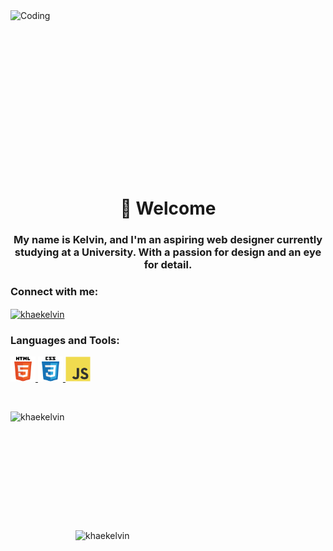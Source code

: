 <img width=1000px height=300px align="left" alt="Coding" width="400" src="https://miro.medium.com/v2/resize:fit:1400/1*okbBhXU2x0f_eFyUVyc-gA.gif">
<h1 align="center">👋 Welcome</h1>
<h3  align="center">My name is Kelvin, and I'm an aspiring web designer currently studying at a University. With a passion for design and an eye for detail.</h3>

<h3 align="left">Connect with me:</h3>
<p align="left">
<a href="https://dev.to/khaekelvin" target="blank"><img align="center" src="https://raw.githubusercontent.com/rahuldkjain/github-profile-readme-generator/master/src/images/icons/Social/devto.svg" alt="khaekelvin" height="30" width="40" /></a>
</p>

<h3 align="left">Languages and Tools:</h3>
<p align="left"> <a href="https://www.w3.org/html/" target="_blank" rel="noreferrer"> <img src="https://raw.githubusercontent.com/devicons/devicon/master/icons/html5/html5-original-wordmark.svg" alt="html5" width="40" height="40"/> </a> <a href="https://www.w3schools.com/css/" target="_blank" rel="noreferrer"> <img src="https://raw.githubusercontent.com/devicons/devicon/master/icons/css3/css3-original-wordmark.svg" alt="css3" width="40" height="40"/> </a> <a href="https://developer.mozilla.org/en-US/docs/Web/JavaScript" target="_blank" rel="noreferrer"> <img src="https://raw.githubusercontent.com/devicons/devicon/master/icons/javascript/javascript-original.svg" alt="javascript" width="40" height="40"/> </a> </p>

</br>

<div>
<p><img width=350px height=190px align="left" src="https://github-readme-stats.vercel.app/api/top-langs?username=khaekelvin&show_icons=true&locale=en&layout=compact" alt="khaekelvin" /><img width=400px align="right" height=190px src="https://github-readme-streak-stats.herokuapp.com/?user=khaekelvin&" alt="khaekelvin" /></p>
</div>

